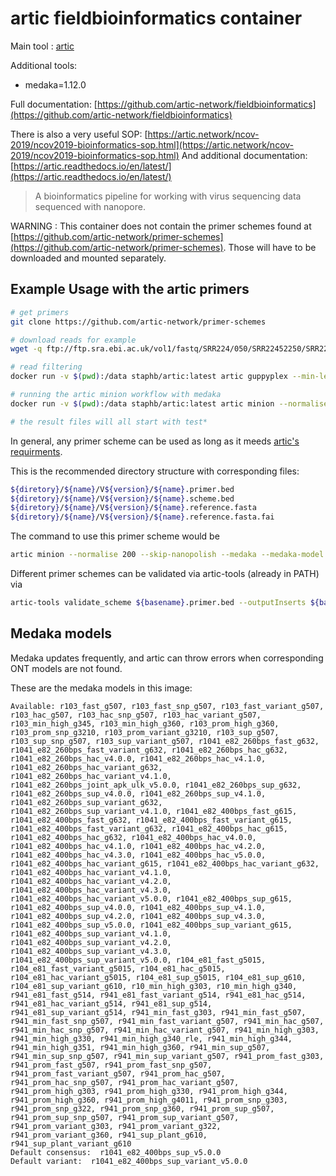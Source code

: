 # artic fieldbioinformatics container

Main tool : [artic](https://github.com/artic-network/fieldbioinformatics)

Additional tools:

- medaka=1.12.0

Full documentation: [https://github.com/artic-network/fieldbioinformatics](https://github.com/artic-network/fieldbioinformatics)

There is also a very useful SOP: [https://artic.network/ncov-2019/ncov2019-bioinformatics-sop.html](https://artic.network/ncov-2019/ncov2019-bioinformatics-sop.html)
And additional documentation: [https://artic.readthedocs.io/en/latest/](https://artic.readthedocs.io/en/latest/)

> A bioinformatics pipeline for working with virus sequencing data sequenced with nanopore.

WARNING : This container does not contain the primer schemes found at [https://github.com/artic-network/primer-schemes](https://github.com/artic-network/primer-schemes). Those will have to be downloaded and mounted separately.

## Example Usage with the artic primers

```bash
# get primers
git clone https://github.com/artic-network/primer-schemes

# download reads for example
wget -q ftp://ftp.sra.ebi.ac.uk/vol1/fastq/SRR224/050/SRR22452250/SRR22452250_1.fastq.gz

# read filtering
docker run -v $(pwd):/data staphb/artic:latest artic guppyplex --min-length 400 --max-length 700  --directory . --prefix SRR22452250_1.fastq.gz --output SRR22452250_1_filtered.fastq.gz

# running the artic minion workflow with medaka
docker run -v $(pwd):/data staphb/artic:latest artic minion --normalise 200 --skip-nanopolish --medaka --medaka-model r941_min_high_g360 --threads 4 --read-file SRR22452250_1_filtered.fastq.gz --scheme-directory primer-schemes --scheme-version 5.3.2 nCoV-2019 test

# the result files will all start with test*
```

In general, any primer scheme can be used as long as it meeds [artic's requirments](https://github.com/artic-network/primer-schemes).

This is the recommended directory structure with corresponding files:

```bash
${diretory}/${name}/V${version}/${name}.primer.bed
${diretory}/${name}/V${version}/${name}.scheme.bed
${diretory}/${name}/V${version}/${name}.reference.fasta
${diretory}/${name}/V${version}/${name}.reference.fasta.fai
```

The command to use this primer scheme would be

```bash
artic minion --normalise 200 --skip-nanopolish --medaka --medaka-model r941_min_high_g360 --threads 4 --read-file input.fastq.gz --scheme-directory ${directory} --scheme-version ${version} ${name} outputprefix
```

Different primer schemes can be validated via artic-tools (already in PATH) via

```bash
artic-tools validate_scheme ${basename}.primer.bed --outputInserts ${basename}.insert.bed
```

## Medaka models

Medaka updates frequently, and artic can throw errors when corresponding ONT models are not found.

These are the medaka models in this image:
```
Available: r103_fast_g507, r103_fast_snp_g507, r103_fast_variant_g507, r103_hac_g507, r103_hac_snp_g507, r103_hac_variant_g507, r103_min_high_g345, r103_min_high_g360, r103_prom_high_g360, r103_prom_snp_g3210, r103_prom_variant_g3210, r103_sup_g507, r103_sup_snp_g507, r103_sup_variant_g507, r1041_e82_260bps_fast_g632, r1041_e82_260bps_fast_variant_g632, r1041_e82_260bps_hac_g632, r1041_e82_260bps_hac_v4.0.0, r1041_e82_260bps_hac_v4.1.0, r1041_e82_260bps_hac_variant_g632, r1041_e82_260bps_hac_variant_v4.1.0, r1041_e82_260bps_joint_apk_ulk_v5.0.0, r1041_e82_260bps_sup_g632, r1041_e82_260bps_sup_v4.0.0, r1041_e82_260bps_sup_v4.1.0, r1041_e82_260bps_sup_variant_g632, r1041_e82_260bps_sup_variant_v4.1.0, r1041_e82_400bps_fast_g615, r1041_e82_400bps_fast_g632, r1041_e82_400bps_fast_variant_g615, r1041_e82_400bps_fast_variant_g632, r1041_e82_400bps_hac_g615, r1041_e82_400bps_hac_g632, r1041_e82_400bps_hac_v4.0.0, r1041_e82_400bps_hac_v4.1.0, r1041_e82_400bps_hac_v4.2.0, r1041_e82_400bps_hac_v4.3.0, r1041_e82_400bps_hac_v5.0.0, r1041_e82_400bps_hac_variant_g615, r1041_e82_400bps_hac_variant_g632, r1041_e82_400bps_hac_variant_v4.1.0, r1041_e82_400bps_hac_variant_v4.2.0, r1041_e82_400bps_hac_variant_v4.3.0, r1041_e82_400bps_hac_variant_v5.0.0, r1041_e82_400bps_sup_g615, r1041_e82_400bps_sup_v4.0.0, r1041_e82_400bps_sup_v4.1.0, r1041_e82_400bps_sup_v4.2.0, r1041_e82_400bps_sup_v4.3.0, r1041_e82_400bps_sup_v5.0.0, r1041_e82_400bps_sup_variant_g615, r1041_e82_400bps_sup_variant_v4.1.0, r1041_e82_400bps_sup_variant_v4.2.0, r1041_e82_400bps_sup_variant_v4.3.0, r1041_e82_400bps_sup_variant_v5.0.0, r104_e81_fast_g5015, r104_e81_fast_variant_g5015, r104_e81_hac_g5015, r104_e81_hac_variant_g5015, r104_e81_sup_g5015, r104_e81_sup_g610, r104_e81_sup_variant_g610, r10_min_high_g303, r10_min_high_g340, r941_e81_fast_g514, r941_e81_fast_variant_g514, r941_e81_hac_g514, r941_e81_hac_variant_g514, r941_e81_sup_g514, r941_e81_sup_variant_g514, r941_min_fast_g303, r941_min_fast_g507, r941_min_fast_snp_g507, r941_min_fast_variant_g507, r941_min_hac_g507, r941_min_hac_snp_g507, r941_min_hac_variant_g507, r941_min_high_g303, r941_min_high_g330, r941_min_high_g340_rle, r941_min_high_g344, r941_min_high_g351, r941_min_high_g360, r941_min_sup_g507, r941_min_sup_snp_g507, r941_min_sup_variant_g507, r941_prom_fast_g303, r941_prom_fast_g507, r941_prom_fast_snp_g507, r941_prom_fast_variant_g507, r941_prom_hac_g507, r941_prom_hac_snp_g507, r941_prom_hac_variant_g507, r941_prom_high_g303, r941_prom_high_g330, r941_prom_high_g344, r941_prom_high_g360, r941_prom_high_g4011, r941_prom_snp_g303, r941_prom_snp_g322, r941_prom_snp_g360, r941_prom_sup_g507, r941_prom_sup_snp_g507, r941_prom_sup_variant_g507, r941_prom_variant_g303, r941_prom_variant_g322, r941_prom_variant_g360, r941_sup_plant_g610, r941_sup_plant_variant_g610
Default consensus:  r1041_e82_400bps_sup_v5.0.0
Default variant:  r1041_e82_400bps_sup_variant_v5.0.0
```
